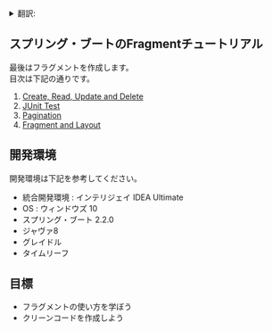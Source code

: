 <details>
<summary>翻訳:</summary>
  
* [English](/README.md)  
* [한국어](/translations/README-kr.md)

</details>
  
## スプリング・ブートのFragmentチュートリアル
最後はフラグメントを作成します。  
目次は下記の通りです。  
1. [Create, Read, Update and Delete](https://github.com/hong-il/springboot-thymeleaf-jpa-crud)
2. [JUnit Test](https://github.com/hong-il/springboot-thymeleaf-jpa-junit)
3. [Pagination](https://github.com/hong-il/springboot-thymeleaf-jpa-pagination)
4. [Fragment and Layout](https://github.com/hong-il/springboot-thymeleaf-jpa-fragment)  
## 開発環境  
開発環境は下記を参考してください。  
* 統合開発環境 : インテリジェイ IDEA Ultimate
* OS : ウィンドウズ 10
* スプリング・ブート 2.2.0
* ジャヴァ8
* グレイドル
* タイムリーフ  
## 目標  
* フラグメントの使い方を学ぼう  
* クリーンコードを作成しよう
